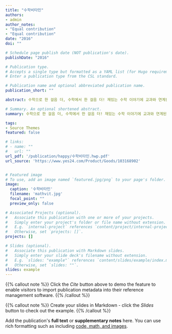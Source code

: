 ```yaml
---
title: "수학비타민"
authors:
- admin
author_notes:
- "Equal contribution"
- "Equal contribution"
date: "2016"
doi: ""

# Schedule page publish date (NOT publication's date).
publishDate: "2016"

# Publication type.
# Accepts a single type but formatted as a YAML list (for Hugo requirements).
# Enter a publication type from the CSL standard.

# Publication name and optional abbreviated publication name.
publication_short: ""

abstract: 수학으로 한 걸음 더, 수학에서 한 걸음 더! 재밌는 수학 이야기에 교과와 연계된 수학 원리가 녹아들어 있어, 읽다 보면 알게 모르게 수학 시간이 즐거워진다.

# Summary. An optional shortened abstract.
summary: 수학으로 한 걸음 더, 수학에서 한 걸음 더! 재밌는 수학 이야기에 교과와 연계된 수학 원리가 녹아들어 있어, 읽다 보면 알게 모르게 수학 시간이 즐거워진다.

tags:
- Source Themes
featured: false

# links:
# - name: ""
#   url: ""
url_pdf: '/publication/happy/수학비타민.hwp.pdf'
url_source: 'https://www.yes24.com/Product/Goods/103168902'


# Featured image
# To use, add an image named `featured.jpg/png` to your page's folder. 
image:
  caption: '수학비타민'
  filename: 'mathvit.jpg'
  focal_point: ""
  preview_only: false

# Associated Projects (optional).
#   Associate this publication with one or more of your projects.
#   Simply enter your project's folder or file name without extension.
#   E.g. `internal-project` references `content/project/internal-project/index.md`.
#   Otherwise, set `projects: []`.
projects: []

# Slides (optional).
#   Associate this publication with Markdown slides.
#   Simply enter your slide deck's filename without extension.
#   E.g. `slides: "example"` references `content/slides/example/index.md`.
#   Otherwise, set `slides: ""`.
slides: example
---
```


{{% callout note %}}
Click the *Cite* button above to demo the feature to enable visitors to import publication metadata into their reference management software.
{{% /callout %}}

{{% callout note %}}
Create your slides in Markdown - click the *Slides* button to check out the example.
{{% /callout %}}

Add the publication's **full text** or **supplementary notes** here. You can use rich formatting such as including [code, math, and images](https://docs.hugoblox.com/content/writing-markdown-latex/).
